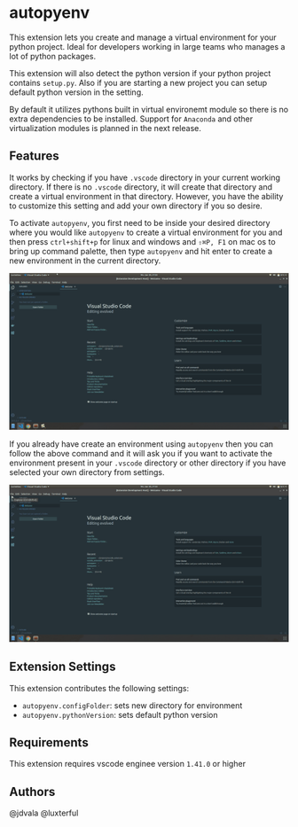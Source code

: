 # autopyenv

This extension lets you create and manage a virtual environment for your python project. Ideal for developers working in large teams who manages a lot of python packages.

This extension will also detect the python version if your python project contains `setup.py`. Also if you are starting a new project you can setup default python version in the setting.

By default it utilizes pythons built in virtual environemt module so there is no extra dependencies to be installed. Support for `Anaconda` and other virtualization modules is planned in the next release.

## Features

It works by checking if you have `.vscode` directory in your current working directory. If there is no `.vscode` directory, it will create that directory and create a virtual environment in that directory. However, you have the ability to customize this setting and add your own directory if you so desire.

To activate `autopyenv`, you first need to be inside your desired directory where you would like `autopyenv` to create a virtual environment for you and then press `ctrl+shift+p` for linux and windows and `⇧⌘P, F1` on mac os to bring up command palette, then type `autopyenv` and hit enter to create a new environment in the current directory. 

![activate](vscode_1.gif)

If you already have create an environment using `autopyenv` then you can follow the above command and it will ask you if you want to activate the environment present in your `.vscode` directory or other directory if you have selected your own directory from settings.


![activate](vscode_2.gif)

## Extension Settings

This extension contributes the following settings:

* `autopyenv.configFolder`: sets new directory for environment
* `autopyenv.pythonVersion`: sets default python version
## Requirements

This extension requires vscode enginee version `1.41.0` or higher


## Authors
@jdvala
@luxterful
